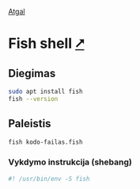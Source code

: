[Atgal](./readme.md)

# Fish shell [&#x2B67;](https://fishshell.com/)

## Diegimas

```bash
sudo apt install fish
fish --version
```

## Paleistis

```bash
fish kodo-failas.fish
```

### Vykdymo instrukcija (shebang)

```bash
#! /usr/bin/env -S fish
```

